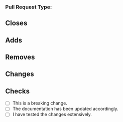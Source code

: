 <!-- Please write "Feature" if this adds a feature -->
<!-- Please write "Bugfix" if this fixes a bug -->
<!-- Please write "Docs" if this changes the documentation only -->
### Pull Request Type: 

<!-- Does it close any issue? If not, remove this heading -->
## Closes #

<!-- Summary of what this Pull Request does -->
## Adds
## Removes
## Changes

## Checks
- [ ] This is a breaking change.
- [ ] The documentation has been updated accordingly.
- [ ] I have tested the changes extensively.
